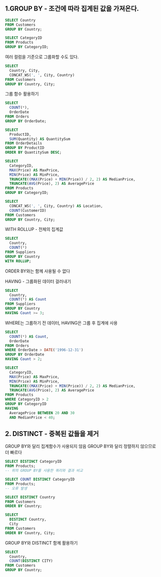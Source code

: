 ## 1.GROUP BY - 조건에 따라 집계된 값을 가져온다.
```sql
SELECT Country 
FROM Customers
GROUP BY Country;
```
```sql
SELECT CategoryID 
FROM Products
GROUP BY CategoryID;
```
여러 컬럼을 기준으로 그룹화할 수도 있다.
```sql
SELECT 
  Country, City,
  CONCAT_WS(', ', City, Country)
FROM Customers
GROUP BY Country, City;
```
그룹 함수 활용하기
```sql
SELECT
  COUNT(*), 
  OrderDate
FROM Orders
GROUP BY OrderDate;
```
```sql
SELECT
  ProductID,
  SUM(Quantity) AS QuantitySum
FROM OrderDetails
GROUP BY ProductID
ORDER BY QuantitySum DESC;
```
```sql
SELECT
  CategoryID,
  MAX(Price) AS MaxPrice, 
  MIN(Price) AS MinPrice,
  TRUNCATE((MAX(Price) + MIN(Price)) / 2, 2) AS MedianPrice,
  TRUNCATE(AVG(Price), 2) AS AveragePrice
FROM Products
GROUP BY CategoryID;
```
```sql
SELECT 
  CONCAT_WS(', ', City, Country) AS Location,
  COUNT(CustomerID)
FROM Customers
GROUP BY Country, City;
```

WITH ROLLUP - 전체의 집계값
```sql
SELECT
  Country, 
  COUNT(*)
FROM Suppliers
GROUP BY Country
WITH ROLLUP;
```
ORDER BY와는 함께 사용될 수 없다  

HAVING - 그룹화된 데이터 걸러내기
```sql
SELECT
  Country,
  COUNT(*) AS Count
FROM Suppliers
GROUP BY Country
HAVING Count >= 3;
```
WHERE는 그룹하기 전 데이터, HAVING은 그룹 후 집계에 사용
```sql
SELECT
  COUNT(*) AS Count, 
  OrderDate
FROM Orders
WHERE OrderDate > DATE('1996-12-31')
GROUP BY OrderDate
HAVING Count > 2;
```
```sql
SELECT
  CategoryID,
  MAX(Price) AS MaxPrice, 
  MIN(Price) AS MinPrice,
  TRUNCATE((MAX(Price) + MIN(Price)) / 2, 2) AS MedianPrice,
  TRUNCATE(AVG(Price), 2) AS AveragePrice
FROM Products
WHERE CategoryID > 2
GROUP BY CategoryID
HAVING
  AveragePrice BETWEEN 20 AND 30
  AND MedianPrice < 40;
```

## 2. DISTINCT - 중복된 값들을 제거
GROUP BY와 달리 집계함수가 사용되지 않음
GROUP BY와 달리 정렬하지 않으므로 더 빠르다
```sql
SELECT DISTINCT CategoryID
FROM Products;
-- 위의 GROUP BY를 사용한 쿼리와 결과 비교
```
```sql
SELECT COUNT DISTINCT CategoryID
FROM Products;
-- 오류 발생
```
```sql
SELECT DISTINCT Country
FROM Customers
ORDER BY Country;
```
```sql
SELECT 
  DISTINCT Country, 
  City
FROM Customers
ORDER BY Country, City;
```
GROUP BY와 DISTINCT 함께 활용하기
```sql
SELECT
  Country,
  COUNT(DISTINCT CITY)
FROM Customers
GROUP BY Country;
```